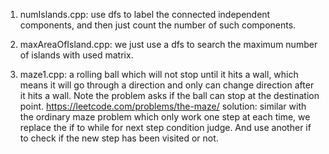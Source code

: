 1. numIslands.cpp: use dfs to label the connected independent components, and then just count the number of such components.
2. maxAreaOfIsland.cpp: we just use a dfs to search the maximum number of islands with used matrix.

3. maze1.cpp: a rolling ball which will not stop until it hits a wall, which means it will go through a direction and only can change direction after it hits a wall. Note the problem asks if the ball can stop at the destination point. https://leetcode.com/problems/the-maze/
solution: similar with the ordinary maze problem which only work one step at each time, we replace the if to while for next step condition judge. And use another if to check if the new step has been visited or not.
